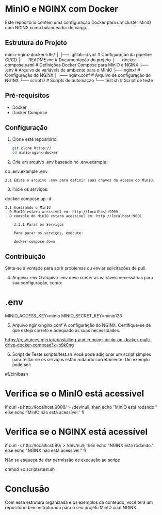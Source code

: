 # MinIO e NGINX com Docker

Este repositório contém uma configuração Docker para um cluster MinIO com NGINX como balanceador de carga.

## Estrutura do Projeto

minio-nginx-docker-k8s/
│
├── .gitlab-ci.yml           # Configuração da pipeline CI/CD
├── README.md                # Documentação do projeto
├── docker-compose.yaml      # Definições Docker Compose para MinIO e NGINX
├── .env                     # Arquivo de variáveis de ambiente para o MinIO
├── nginx/                   # Configuração do NGINX
│   └── nginx.conf           # Arquivo de configuração do NGINX
└── scripts/                 # Scripts de automação
    └── test.sh              # Script de teste


## Pré-requisitos

- Docker
- Docker Compose

## Configuração

1. Clone este repositório:

   ```bash
   git clone https://
   cd minio-nginx-docker

2. Crie um arquivo .env baseado no .env.example:

cp .env.example .env

    2.1 Edite o arquivo .env para definir suas chaves de acesso do MinIO.

3. Inicie os serviços:

docker-compose up -d

    3.1 Acessando o MinIO
    . O MinIO estará acessível em: http://localhost:9000
    . O console do MinIO estará acessível em: http://localhost:9001

        3.1.1 Parar os Serviços

        Para parar os serviços, execute:

        docker-compose down


## Contribuição
Sinta-se à vontade para abrir problemas ou enviar solicitações de pull.

4. Arquivo .env
O arquivo .env deve conter as variáveis necessárias para sua configuração, como:

# .env
MINIO_ACCESS_KEY=minio
MINIO_SECRET_KEY=minio123

5. Arquivo nginx/nginx.conf
A configuração do NGINX. Certifique-se de que esteja correto e adequado às suas necessidades.

https://resources.min.io/c/installing-and-running-minio-on-docker-multi-drive-docker-compose?x=p9k0ng



6. Script de Teste scripts/test.sh
Você pode adicionar um script simples para testar se os serviços estão rodando corretamente. Um exemplo pode ser:

#!/bin/bash

# Verifica se o MinIO está acessível
if curl -s http://localhost:9000/ > /dev/null; then
  echo "MinIO está rodando."
else
  echo "MinIO não está acessível."
fi

# Verifica se o NGINX está acessível
if curl -s http://localhost:80/ > /dev/null; then
  echo "NGINX está rodando."
else
  echo "NGINX não está acessível."
fi


Não se esqueça de dar permissão de execução ao script:

chmod +x scripts/test.sh


# Conclusão
Com essa estrutura organizada e os exemplos de conteúdo, você terá um repositório bem estruturado para o seu projeto MinIO com NGINX.


